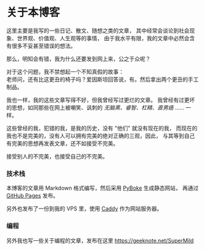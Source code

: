 # 关于本博客

这里主要是我写的一些日记、散文、随想之类的文章，
其中经常会谈论到社会现象、世界观、价值观、人生观等的事情，
由于我水平有限，我的文章中必然会含有很多不妥甚至错误的想法。

那么，明知会有错，我为什么还要发到网上来，公之于众呢？

对于这个问题，我不禁想起一个不知真假的故事：  
老师问，还有比这更丑的椅子吗？爱因斯坦回答说，有。然后拿出两个更丑的手工制品。

我也一样，我的这些文章写得不好，但我曾经写过更烂的文章。
我曾经有过更坏的思想，如同那些在网上被嘲笑、讽刺的
*无脑黑、睿智、杠精、直男癌* …… 一样。

这些曾经的我，犯错的我，是我的历史，没有 "他们" 就没有现在的我，
而现在的我也不是完美的，没有人可以拥有完美的绝对正确的三观，因此，
与其等到自己有完美的思想再发表文章，还不如接受不完美。

接受别人的不完美，也接受自己的不完美。

### 技术栈

本博客的文章用 Markdown 格式编写，然后采用
[PyBoke](https://github.com/ahui2016/pyboke) 生成静态网站，
再通过 [GitHub Pages](https://www.bing.com/search?q=github+pages) 发布。

另外也发布了一份到我的 VPS 里，使用 [Caddy](https://caddyserver.com)
作为网站服务器。

### 编程

另外我也写一些关于编程的文章，发布在这里 <https://geeknote.net/SuperMild>

